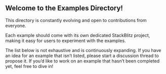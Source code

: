 ## Welcome to the Examples Directory!

This directory is constantly evolving and open to contributions from everyone.

Each example should come with its own dedicated StackBlitz project, making it easy for users to experiment with the examples.

The list below is not exhaustive and is continuously expanding. If you have an idea for an example that isn’t listed, please start a discussion thread to propose it. If you’d like to work on an example that hasn’t been completed yet, feel free to dive in!